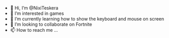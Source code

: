 - 👋 Hi, I’m @NixiTeskera
- 👀 I’m interested in games
- 🌱 I’m currently learning how to show the keyboard and mouse on screen
- 💞️ I’m looking to collaborate on Fortnite
- 📫 How to reach me ...

<!---
NixiTeskera/NixiTeskera is a ✨ special ✨ repository because its `README.md` (this file) appears on your GitHub profile.
You can click the Preview link to take a look at your changes.
--->
